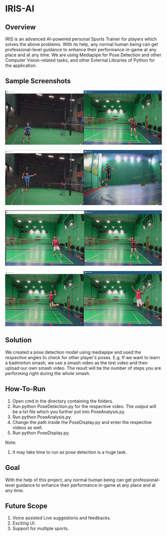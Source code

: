 # IRIS-AI


## Overview

IRIS is an advanced AI-powered personal Sports Trainer for players which solves the above problems. With its help, any normal human being can get professional-level guidance to enhance their performance in-game at any place and at any time. We are using Mediapipe for Pose Detection and other Computer Vision-related tasks, and other External Libraries of Python for the application.

## Sample Screenshots

![Alt text](Images/Img1.png?raw=true "Result1")

![Alt text](Images/Img2.png?raw=true "Result2")

![Alt text](Images/Img3.png?raw=true "Result3")

![Alt text](Images/Img4.png?raw=true "Result4")

## Solution

We created a pose detection model using mediapipe and used the respective angles to check for other player's poses. E.g. If we want to learn a badminton smash, we use a smash video as the test video and then upload our own smash video. The result will be the number of steps you are performing right during the whole smash.

## How-To-Run

1) Open cmd in the directory containing the folders. 
2) Run python PoseDetection.py for the respective video. The output will be a txt file which you further put into PoseAnalysis.py.
3) Run python PoseAnalysis.py.
4) Change the path inside the PoseDisplay.py and enter the respective videos as well.
5) Run python PoseDisplay.py.  

Note:

1) It may take time to run as pose detection is a huge task.

## Goal

With the help of this project, any normal human being can get professional-level guidance to enhance their performance in-game at any place and at any time.

## Future Scope

1) Voice assisted Live suggestions and feedbacks.
2) Exciting UI.
3) Support for multiple sports.
